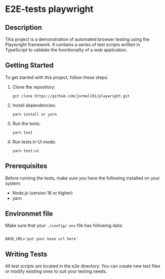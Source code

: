 # E2E-tests playwright

## Description
This project is a demonstration of automated browser testing using the Playwright framework. It contains a series of test scripts written in TypeScript to validate the functionality of a web application.

## Getting Started
To get started with this project, follow these steps:

1. Clone the repository:

   `git clone https://github.com/jormel191/playwright.git`

2. Install dependencies:

   `yarn install or yarn`

3. Run the tests:

   `yarn test`

4. Run tests in UI mode:

   `yarn test:ui`

## Prerequisites
Before running the tests, make sure you have the following installed on your system:
- Node.js (version 16 or higher)
- yarn

## Environmet file
Make sure that your `./config/.env` file has following data:
```

BASE_URL='put your base url here'
```
## Writing Tests
All test scripts are located in the e2e directory. You can create new test files or modify existing ones to suit your testing needs.
